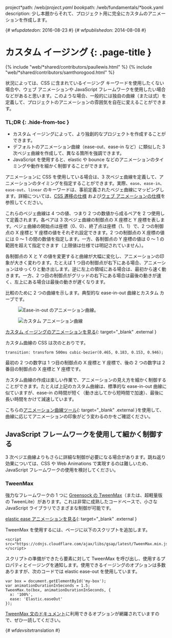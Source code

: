project*path: /web/*project.yaml
book*path: /web/fundamentals/*book.yaml
description: 少し本題からそれて、プロジェクト用に完全にカスタムのアニメーションを作成します。

{# wf*updated*on: 2016-08-23 #}
{# wf*published*on: 2014-08-08 #}

# カスタム イージング {: .page-title }

{% include "web/*shared/contributors/paullewis.html" %}
{% include "web/*shared/contributors/samthorogood.html" %}

状況によっては、CSS に含まれているイージング キーワードを使用したくない場合や、ウェブ アニメーションや JavaScript
フレームワークを使用したい場合などがあると思います。このような場合、一般的には独自の曲線（または式）を定義して、プロジェクトのアニメーションの雰囲気を自在に変えることができます。

### TL;DR {: .hide-from-toc }

- カスタム イージングによって、より独創的なプロジェクトを作成することができます。
- デフォルトのアニメーション曲線（ease-out、ease-in など）に類似した 3 次ベジェ曲線を作成して、異なる箇所を強調できます。
- JavaScript を使用すると、elastic や bounce などのアニメーションのタイミングや動作を細かく制御することができます。

アニメーションに CSS を使用している場合は、3
次ベジェ曲線を定義して、アニメーションのタイミングを指定することができます。実際、`ease`、`ease-in`、`ease-out`、`linear`
のキーワードは、事前定義されたベジェ曲線にマッピングします。詳細については、[CSS
遷移の仕様](http://www.w3.org/TR/css3-transitions/) および[ウェブ
アニメーションの仕様](https://w3c.github.io/web-animations/#scaling-using-a-cubic-bezier-curve)を参照してください。

これらのベジェ曲線は 4 つの値、つまり 2 つの数値から成るペアを 2 つ使用して定義されます。各ペアは 3 次ベジェ曲線の制御点の X 座標と Y
座標を表します。ベジェ曲線の開始点は座標（0、0）、終了点は座標（1、1）で、2 つの制御点の X 座標と Y 座標の値をそれぞれ設定できます。2 つの制御点の
X 座標の値には 0 ～ 1 の間の数値を指定します。一方、各制御点の Y 座標の値は 0 ～ 1
の範囲を超えて指定できます（上限値は仕様では明記されていません）。

各制御点の X と Y の値を変更すると曲線が大幅に変化し、アニメーションの印象が大きく変わります。たとえば 1
つ目の制御点が右下にある場合、アニメーションはゆっくりと動き出します。逆に左上の領域にある場合は、最初から速く動きます。一方、2
つ目の制御点がグリッドの右下にある場合は最後の動きが速く、左上にある場合は最後の動きが遅くなります。

比較のために 2 つの曲線を示します。典型的な ease-in-out 曲線とカスタム カーブです。


<div class="attempt-left">
  <figure>
    <img src="images/ease-in-out-markers.png" alt="Ease-in-out のアニメーション曲線。">
  </figure>
</div>



<div class="attempt-right">
  <figure>
    <img src="images/custom.png" alt="カスタム アニメーション曲線">
  </figure>
</div>



[カスタム
イージングのアニメーションを見る](https://googlesamples.github.io/web-fundamentals/fundamentals/design-and-ui/animations/box-move-custom-curve.html){:
target="_blank" .external }

カスタム曲線の CSS は次のとおりです。

```
transition: transform 500ms cubic-bezier(0.465, 0.183, 0.153, 0.946);
```

最初の 2 つの数字は 1 つ目の制御点の X 座標と Y 座標で、後の 2 つの数字は 2 番目の制御点の X 座標と Y 座標です。

カスタム曲線の作成は楽しい作業で、アニメーションの見え方を細かく制御することができます。たとえば上記のカスタム曲線は、標準的な ease-in-out
曲線に似ていますが、ease-in の時間が短く（動き出してから短時間で加速）、最後に長い時間をかけて減速しています。

こちらの[アニメーション曲線ツール](https://googlesamples.github.io/web-fundamentals/fundamentals/design-and-ui/animations/curve-playground.html){:
target="_blank" .external }を使用して、曲線に応じてアニメーションの印象がどう変わるのかをご確認ください。

## JavaScript フレームワークを使用して細かく制御する

3 次ベジエ曲線よりもさらに詳細な制御が必要になる場合があります。跳ね返り効果については、CSS や Web Animations
で実現するのは難しいため、JavaScript フレームワークの使用を検討してください。

### TweenMax

強力なフレームワークの 1 つに [Greensock の
TweenMax](https://github.com/greensock/GreenSock-JS/tree/master/src/minified)（または、超軽量版の
TweenLite）があります。これは非常に成熟したコードベースで、小さな JavaScript ライブラリでさまざまな制御が可能です。

[elastic ease
アニメーションを見る](https://googlesamples.github.io/web-fundamentals/fundamentals/design-and-ui/animations/box-move-elastic.html){:
target="_blank" .external }

TweenMax を使用するには、ページに以下のスクリプトを追加します。

```
<script src="https://cdnjs.cloudflare.com/ajax/libs/gsap/latest/TweenMax.min.js"></script>
```

スクリプトの準備ができたら要素に対して TweenMax
を呼び出し、使用するプロパティとイージングを通知します。使用できるイージングのオプションは多数ありますが、次のコードでは elastic ease-out
を使用しています。

```
var box = document.getElementById('my-box');
var animationDurationInSeconds = 1.5;
TweenMax.to(box, animationDurationInSeconds, {
  x: '100%',
  ease: 'Elastic.easeOut'
});
```

[TweenMax
文のドキュメント](https://greensock.com/docs/#/HTML5/GSAP/TweenMax/)に利用できるオプションが網羅されていますので、ぜひ一読してください。

{# wf*devsite*translation #}
